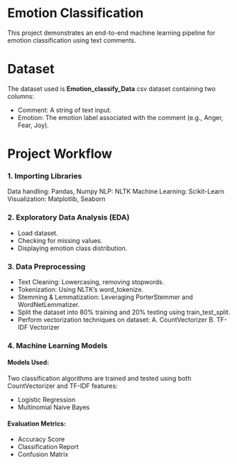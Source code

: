 # Emotion Classification
This project demonstrates an end-to-end machine learning pipeline for emotion classification using text comments.

# Dataset
The dataset used is **Emotion_classify_Data** csv dataset containing two columns:
- Comment: A string of text input.
- Emotion: The emotion label associated with the comment (e.g., Anger, Fear, Joy).

# Project Workflow

### 1. Importing Libraries
Data handling: Pandas, Numpy
NLP: NLTK
Machine Learning: Scikit-Learn
Visualization: Matplotlib, Seaborn

### 2. Exploratory Data Analysis (EDA)
- Load dataset.
- Checking for missing values.
- Displaying emotion class distribution.

### 3. Data Preprocessing
- Text Cleaning: Lowercasing, removing stopwords.
- Tokenization: Using NLTK’s word_tokenize.
- Stemming & Lemmatization: Leveraging PorterStemmer and WordNetLemmatizer.
- Split the dataset into 80% training and 20% testing using train_test_split.
- Perform vectorization techniques on dataset:
  A. CountVectorizer
  B. TF-IDF Vectorizer

### 4. Machine Learning Models
#### Models Used:
Two classification algorithms are trained and tested using both CountVectorizer and TF-IDF features:
- Logistic Regression
- Multinomial Naive Bayes

#### Evaluation Metrics:
- Accuracy Score
- Classification Report
- Confusion Matrix
